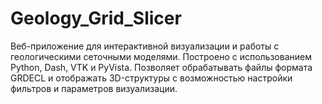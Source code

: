 # Geology_Grid_Slicer
Веб-приложение для интерактивной визуализации и работы с геологическими сеточными моделями. Построено с использованием Python, Dash, VTK и PyVista. Позволяет обрабатывать файлы формата GRDECL и отображать 3D-структуры с возможностью настройки фильтров и параметров визуализации.
